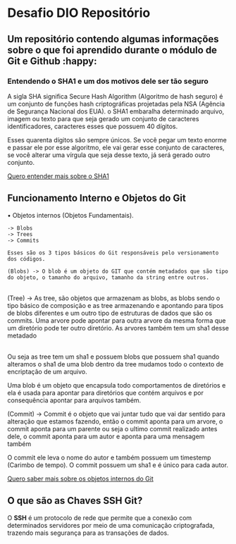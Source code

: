 # Desafio DIO Repositório	

## Um repositório contendo algumas informações sobre o que foi aprendido durante o módulo de Git e Github :happy:



### Entendendo o SHA1 e um dos motivos dele ser tão seguro 

A sigla SHA significa Secure Hash Algorithm (Algoritmo de hash seguro) é um conjunto de funções hash criptográficas projetadas pela NSA (Agência de Segurança Nacional dos EUA). o SHA1 embaralha determinado arquivo, imagem ou texto para que seja gerado um conjunto de caracteres identificadores, caracteres esses que possuem 40 dígitos.

Esses quarenta dígitos são sempre únicos. Se você pegar um texto enorme e passar ele por esse algoritmo, ele vai gerar esse conjunto de caracteres, se você alterar uma vírgula que seja desse texto, já será gerado outro conjunto.

[Quero entender mais sobre o SHA1](https://blog.minhastack.com/sha1-um-dos-motivos-pelo-qual-o-git-e-tao-seguro-entenda/)

## Funcionamento Interno e Objetos do Git

• Objetos internos (Objetos Fundamentais).
    
    
    -> Blobs 
    -> Trees
    -> Commits
    
    Esses são os 3 tipos básicos do Git responsáveis pelo versionamento dos códigos.
    
    (Blobs) -> O blob é um objeto do GIT que contém metadados que são tipo do objeto, o tamanho do arquivo, tamanho da string entre outros.


​    
    (Tree) -> As tree, são objetos que armazenam as blobs, as blobs sendo o tipo básico de composição e as tree armazenando e apontando para tipos de blobs diferentes e um outro tipo de estruturas de dados que são os commits.
    Uma arvore pode apontar para outra arvore da mesma forma que um diretório pode ter outro diretório.
    As arvores também tem um sha1 desse metadado


​    
    Ou seja as tree tem um sha1 e possuem blobs que possuem sha1 quando alteramos o sha1 de uma blob dentro da tree mudamos todo o contexto de encriptação de um arquivo.


Uma blob é um objeto que encapsula todo comportamentos de diretórios e ela é usada para apontar para diretórios que contém arquivos e por consequência apontar para arquivos também.


(Commit) -> Commit é o objeto que vai juntar tudo que vai dar sentido para alteração que estamos fazendo, então o commit aponta para um arvore, o commit aponta para um parente ou seja o ultimo commit realizado antes dele, o commit aponta para um autor e aponta para uma mensagem também

O commit ele leva o nome do autor e também possuem um timestemp (Carimbo de tempo).
O commit possuem um sha1 e é único para cada autor.

[Quero saber mais sobre os objetos internos do Git](https://git-scm.com/book/pt-br/v2/Funcionamento-Interno-do-Git-Objetos-do-Git)

## O que são as Chaves SSH Git?

O **SSH** é um protocolo de rede que permite que a conexão com determinados servidores por meio de uma comunicação criptografada, trazendo mais segurança para as transações de dados.
